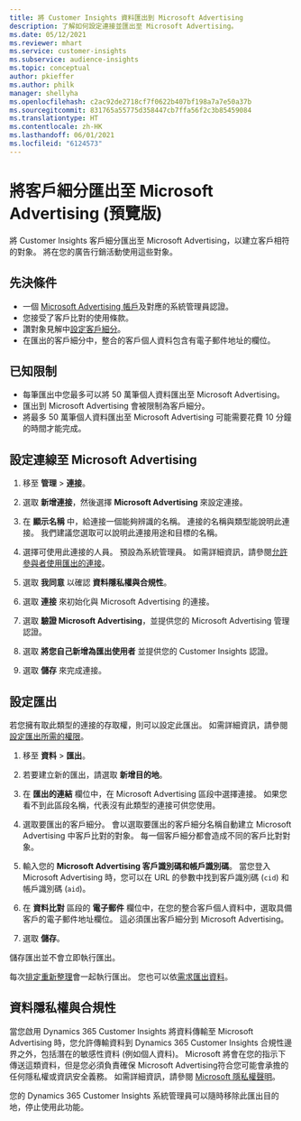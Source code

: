 ```yaml
---
title: 將 Customer Insights 資料匯出到 Microsoft Advertising
description: 了解如何設定連接並匯出至 Microsoft Advertising。
ms.date: 05/12/2021
ms.reviewer: mhart
ms.service: customer-insights
ms.subservice: audience-insights
ms.topic: conceptual
author: pkieffer
ms.author: philk
manager: shellyha
ms.openlocfilehash: c2ac92de2718cf7f0622b407bf198a7a7e50a37b
ms.sourcegitcommit: 831765a55775d358447cb7ffa56f2c3b85459084
ms.translationtype: HT
ms.contentlocale: zh-HK
ms.lasthandoff: 06/01/2021
ms.locfileid: "6124573"
---
```

# <a name="export-segments-to-microsoft-advertising-preview"></a>將客戶細分匯出至 Microsoft Advertising (預覽版)

將 Customer Insights 客戶細分匯出至 Microsoft Advertising，以建立客戶相符的對象。 將在您的廣告行銷活動使用這些對象。

## <a name="prerequisites"></a>先決條件

-   一個 [Microsoft Advertising 帳戶](https://ads.microsoft.com/)及對應的系統管理員認證。
-   您接受了客戶比對的使用條款。 
-   讚對象見解中[設定客戶細分](segments.md)。
-   在匯出的客戶細分中，整合的客戶個人資料包含有電子郵件地址的欄位。

## <a name="known-limitations"></a>已知限制

- 每筆匯出中您最多可以將 50 萬筆個人資料匯出至 Microsoft Advertising。
- 匯出到 Microsoft Advertising 會被限制為客戶細分。
- 將最多 50 萬筆個人資料匯出至 Microsoft Advertising 可能需要花費 10 分鐘的時間才能完成。 


## <a name="set-up-the-connection-to-microsoft-advertising"></a>設定連線至 Microsoft Advertising

1. 移至 **管理** > **連接**。

1. 選取 **新增連接**，然後選擇 **Microsoft Advertising** 來設定連接。

1. 在 **顯示名稱** 中，給連接一個能夠辨識的名稱。 連接的名稱與類型能說明此連接。 我們建議您選取可以說明此連接用途和目標的名稱。

1. 選擇可使用此連接的人員。 預設為系統管理員。 如需詳細資訊，請參閱[允許參與者使用匯出的連接](connections.md#allow-contributors-to-use-a-connection-for-exports)。

1. 選取 **我同意** 以確認 **資料隱私權與合規性**。

1. 選取 **連接** 來初始化與 Microsoft Advertising 的連接。

1. 選取 **驗證 Microsoft Advertising**，並提供您的 Microsoft Advertising 管理認證。

1. 選取 **將您自己新增為匯出使用者** 並提供您的 Customer Insights 認證。

1. 選取 **儲存** 來完成連接。

## <a name="configure-an-export"></a>設定匯出

若您擁有取此類型的連接的存取權，則可以設定此匯出。 如需詳細資訊，請參閱[設定匯出所需的權限](export-destinations.md#set-up-a-new-export)。

1. 移至 **資料** > **匯出**。

1. 若要建立新的匯出，請選取 **新增目的地**。

1. 在 **匯出的連結** 欄位中，在 Microsoft Advertising 區段中選擇連接。 如果您看不到此區段名稱，代表沒有此類型的連接可供您使用。

1. 選取要匯出的客戶細分。 會以選取要匯出的客戶細分名稱自動建立 Microsoft Advertising 中客戶比對的對象。 每一個客戶細分都會造成不同的客戶比對對象。 

1. 輸入您的 **Microsoft Advertising 客戶識別碼和帳戶識別碼**。 當您登入 Microsoft Advertising 時，您可以在 URL 的參數中找到客戶識別碼 (`cid`) 和帳戶識別碼 (`aid`)。

1. 在 **資料比對** 區段的 **電子郵件** 欄位中，在您的整合客戶個人資料中，選取具備客戶的電子郵件地址欄位。 這必須匯出客戶細分到 Microsoft Advertising。

1. 選取 **儲存**。

儲存匯出並不會立即執行匯出。

每次[排定重新整理](system.md#schedule-tab)會一起執行匯出。 您也可以依[需求匯出資料](export-destinations.md#run-exports-on-demand)。 


## <a name="data-privacy-and-compliance"></a>資料隱私權與合規性

當您啟用 Dynamics 365 Customer Insights 將資料傳輸至 Microsoft Advertising 時，您允許傳輸資料到 Dynamics 365 Customer Insights 合規性邊界之外，包括潛在的敏感性資料 (例如個人資料)。 Microsoft 將會在您的指示下傳送這類資料，但是您必須負責確保 Microsoft Advertising符合您可能會承擔的任何隱私權或資訊安全義務。 如需詳細資訊，請參閱 [Microsoft 隱私權聲明](https://go.microsoft.com/fwlink/?linkid=396732)。

您的 Dynamics 365 Customer Insights 系統管理員可以隨時移除此匯出目的地，停止使用此功能。
